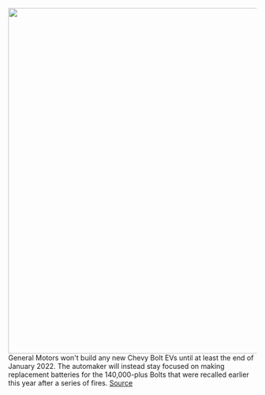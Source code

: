 <img src='https://cdn.vox-cdn.com/thumbor/aGcUC6XrRcy6BV-WFG3oA3UiAxM=/0x0:2040x1530/1200x800/filters:focal(857x602:1183x928)/cdn.vox-cdn.com/uploads/chorus_image/image/70219791/aliptak_180919_2960_5232.0.jpg' width='700px' /><br/>
General Motors won't build any new Chevy Bolt EVs until at least the end of January 2022. The automaker will instead stay focused on making replacement batteries for the 140,000-plus Bolts that were recalled earlier this year after a series of fires.
<a href='https://www.theverge.com/2021/12/2/22814089/gm-chevy-bolt-recall-shutdown-sales-2022'> Source <a/>